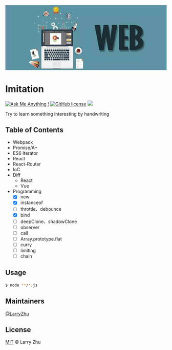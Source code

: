 ![](./.screenshots/poster.jpg?raw=true)

# Imitation

[![Ask Me Anything !](https://img.shields.io/badge/Ask%20me-anything-1abc9c.svg)](https://GitHub.com/lingxiao-Zhu/imitation) [![GitHub license](https://img.shields.io/github/license/Naereen/StrapDown.js.svg)](https://GitHub.com/lingxiao-Zhu/imitation/master/LICENSE) ![](https://img.shields.io/badge/language-javascript-orange.svg)

Try to learn something interesting by handwriting

## Table of Contents

- Webpack
- Promise/A+
- ES6 Iterator
- React
- React-Router
- IoC
- Diff
  - React
  - Vue
- Programming
  - [x] new
  - [x] instanceof
  - [ ] throttle、debounce
  - [x] bind
  - [ ] deepClone、shadowClone
  - [ ] observer
  - [ ] call
  - [ ] Array.prototype.flat
  - [ ] curry
  - [ ] limiting
  - [ ] chain

## Usage

```bash
$ node **/*.js
```

## Maintainers

[@LarryZhu](https://github.com/lingxiao-Zhu)

## License

[MIT](LICENSE) © Larry Zhu
